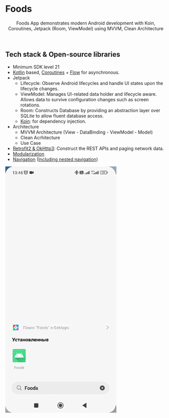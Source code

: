 # Foods
<p align="center">  
Foods App demonstrates modern Android development with Koin, Coroutines, Jetpack (Room, ViewModel) using MVVM, Clean Architecture
</p>
</br>

## Tech stack & Open-source libraries
- Minimum SDK level 21
- [Kotlin](https://kotlinlang.org/) based, [Coroutines](https://github.com/Kotlin/kotlinx.coroutines) + [Flow](https://kotlin.github.io/kotlinx.coroutines/kotlinx-coroutines-core/kotlinx.coroutines.flow/) for asynchronous.
- Jetpack
  - Lifecycle: Observe Android lifecycles and handle UI states upon the lifecycle changes.
  - ViewModel: Manages UI-related data holder and lifecycle aware. Allows data to survive configuration changes such as screen rotations.
  - Room: Constructs Database by providing an abstraction layer over SQLite to allow fluent database access.
  - [Koin](https://insert-koin.io/): for dependency injection.
- Architecture
  - MVVM Architecture (View - DataBinding - ViewModel - Model)
  - Clean Acrhitecture
  - Use Case
- [Retrofit2 & OkHttp3](https://github.com/square/retrofit): Construct the REST APIs and paging network data.
- [Modularization](https://developer.android.com/topic/modularization)
- [Navigation](https://developer.android.com/guide/navigation) ([Including nested navigation](https://developer.android.com/guide/navigation/design/nested-graphs))

<img src="/previews/Foods.gif"/>
